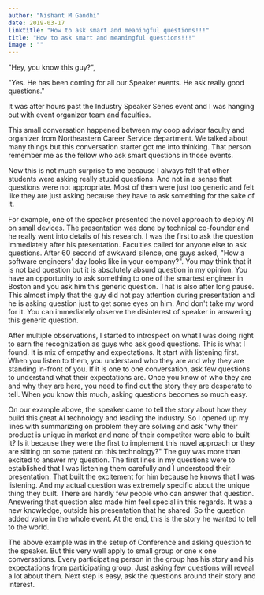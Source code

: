 ```yaml
---
author: "Nishant M Gandhi"
date: 2019-03-17
linktitle: "How to ask smart and meaningful questions!!!"
title: "How to ask smart and meaningful questions!!!"
image : ""
---
```


"Hey, you know this guy?", <br/>

"Yes. He has been coming for all our Speaker events. He ask really good questions." <br/>

It was after hours past the Industry Speaker Series event and I was hanging out with event organizer team and faculties.

This small conversation happened between my coop advisor faculty and organizer from Northeastern Career Service department. We talked about many things but this conversation starter got me into thinking. That person remember me as the fellow who ask smart questions in those events.

Now this is not much surprise to me because I always felt that other students were asking
really stupid questions. And not in a sense that questions were not appropriate. Most of them were just too generic and felt like they are just asking because they have to ask something for the sake of it.

For example, one of the speaker presented the novel approach to deploy AI on small devices.
The presentation was done by technical co-founder and he really went into details of his research. I was the first to ask the question immediately after his presentation. Faculties called for anyone else to ask questions. After 60 second of awkward silence, one guys asked, "How a software engineers' day looks like in your company?". You may think that it is not bad question but it is absolutely absurd question in my opinion. You have an opportunity to ask something to one of the smartest engineer in Boston and you ask him this generic question. That is also after long pause. This almost imply that the guy did not pay attention during presentation and he is asking question just to get some eyes on him. And don't take my word for it. You can immediately observe the disinterest of speaker in answering this generic question.

After multiple observations, I started to introspect on what I was doing right to earn the recognization as guys who ask good questions. This is what I found. It is mix of empathy and expectations. It start with listening first. When you listen to them, you understand who they are and why they are standing in-front of you. If it is one to one conversation, ask few questions to understand what their expectations are. Once you know of who they are and why they are here, you need to find out the story they are desperate to tell. When you know this much, asking questions becomes so much easy.

On our example above, the speaker came to tell the story about how they build this great AI technology and leading the industry. So I opened up my lines with summarizing on problem they are solving and ask "why their product is unique in market and none of their competitor were able to built it? Is it because they were the first to implement this novel approach or they are sitting on some patent on this technology?" The guy was more than excited to answer my question. The first lines in my questions were to established that I was listening them carefully and I understood their presentation. That built the excitement for him because he knows that I was listening. And my actual question was extremely specific about the unique thing they built. There are hardly few people who can answer that question. Answering that question also made him feel special in this regards. It was a new knowledge, outside his presentation that he shared. So the question added value in the whole event. At the end, this is the story he wanted to tell to the world.

The above example was in the setup of Conference and asking question to the speaker. But this very well apply to small group or one x one conversations. Every participating person in the group has his story and his expectations from participating group. Just asking few questions will reveal a lot about them. Next step is easy, ask the questions around their story and interest.
